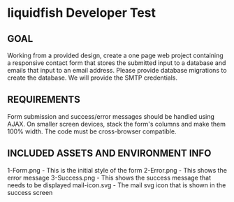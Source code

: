 # liquidfish Developer Test

## GOAL
Working from a provided design, create a one page web project containing a responsive contact form that stores the submitted input to a database and emails that input to an email address. Please provide database migrations to create the database.  We will provide the SMTP credentials. 


## REQUIREMENTS
Form submission and success/error messages should be handled using AJAX. 
On smaller screen devices, stack the form's columns and make them 100% width.
The code must be cross-browser compatible. 


## INCLUDED ASSETS AND ENVIRONMENT INFO
1-Form.png - This is the initial style of the form
2-Error.png - This shows the error message 
3-Success.png - This shows the success message that needs to be displayed
mail-icon.svg - The mail svg icon that is shown in the success screen